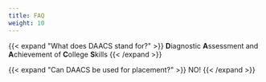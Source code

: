 ```yaml
---
title: FAQ
weight: 10
---
```


{{< expand "What does DAACS stand for?" >}}
**D**iagnostic **A**ssessment and **A**chievement of **C**ollege **S**kills
{{< /expand >}}


{{< expand "Can DAACS be used for placement?" >}}
NO!
{{< /expand >}}

